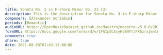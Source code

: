 ```yaml
---
title: Sonata No. 3 in F-sharp Minor Op. 23 (3)
description: This is the description for Sonata No. 3 in F-sharp Minor Op. 23 by Alexander Scriabin
composers: [Alexander Scriabin]
periods: [Romantic]
audioURL: https://OpenMusicDataset.github.io/Maestro/maestro-v3.0.0/2018/MIDI-Unprocessed_Chamber6_MID--AUDIO_20_R3_2018_wav--2.midi
formURL: https://docs.google.com/forms/d/e/1FAIpQLScyHsB4YltFX6zrxjmntw9Z-mojpHH1DvB6iIjd_UoLm_ry5A/viewform
comments: true
share: true
date: 2021-08-08T07:43:13-06:00
---
```

